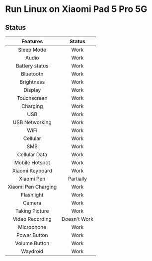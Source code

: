 # Run Linux on Xiaomi Pad 5 Pro 5G

 ## Status
| Features | Status |
|:---:|:---:|
| Sleep Mode | Work |
| Audio | Work |
| Battery status | Work |
| Bluetooth | Work |
| Brightness | Work |
| Display | Work |
| Touchscreen | Work |
| Charging | Work |
| USB | Work |
| USB Networking | Work |
| WiFi | Work |
| Cellular | Work |
| SMS | Work |
| Cellular Data | Work |
| Mobile Hotspot | Work |
| Xiaomi Keyboard | Work |
| Xiaomi Pen | Partially |
| Xiaomi Pen Charging | Work |
| Flashlight | Work |
| Camera | Work |
| Taking Picture | Work |
| Video Recording | Doesn't Work |
| Microphone | Work |
| Power Button | Work |
| Volume Button | Work |
| Waydroid | Work |
